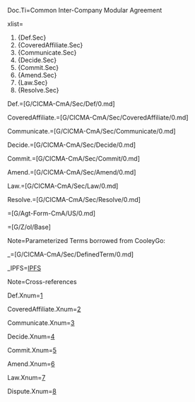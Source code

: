 Doc.Ti=Common Inter-Company Modular Agreement

xlist=<ol><li>{Def.Sec}<li>{CoveredAffiliate.Sec}<li>{Communicate.Sec}<li>{Decide.Sec}<li>{Commit.Sec}<li>{Amend.Sec}<li>{Law.Sec}<li>{Resolve.Sec}</ol>

Def.=[G/CICMA-CmA/Sec/Def/0.md]

CoveredAffiliate.=[G/CICMA-CmA/Sec/CoveredAffiliate/0.md]

Communicate.=[G/CICMA-CmA/Sec/Communicate/0.md]

Decide.=[G/CICMA-CmA/Sec/Decide/0.md]

Commit.=[G/CICMA-CmA/Sec/Commit/0.md]

Amend.=[G/CICMA-CmA/Sec/Amend/0.md]

Law.=[G/CICMA-CmA/Sec/Law/0.md]

Resolve.=[G/CICMA-CmA/Sec/Resolve/0.md]

=[G/Agt-Form-CmA/US/0.md]

=[G/Z/ol/Base]

Note=Parameterized Terms borrowed from CooleyGo:

_=[G/CICMA-CmA/Sec/DefinedTerm/0.md]

_IPFS=<a href="#Def.IPFS.Sec" class="definedterm">IPFS</a>


Note=Cross-references

Def.Xnum=<a href="#Def.Sec" class="xref">1</a>

CoveredAffiliate.Xnum=<a href="#CoveredAffiliate.Sec" class="xref">2</a>

Communicate.Xnum=<a href="#Communicate.Sec" class="xref">3</a>

Decide.Xnum=<a href="#Decide.Sec" class="xref">4</a>

Commit.Xnum=<a href="#Commit.Sec" class="xref">5</a>

Amend.Xnum=<a href="#Amend.Sec" class="xref">6</a>

Law.Xnum=<a href="#Law.Sec" class="xref">7</a>

Dispute.Xnum=<a href="#Dispute.Sec" class="xref">8</a>